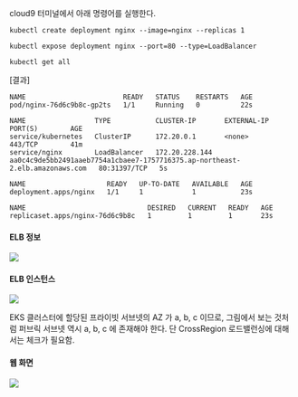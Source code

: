 
cloud9 터미널에서 아래 명령어를 실행한다. 
```
kubectl create deployment nginx --image=nginx --replicas 1

kubectl expose deployment nginx --port=80 --type=LoadBalancer

kubectl get all
```

[결과]
```
NAME                        READY   STATUS    RESTARTS   AGE
pod/nginx-76d6c9b8c-gp2ts   1/1     Running   0          22s

NAME                 TYPE           CLUSTER-IP       EXTERNAL-IP                                                                    PORT(S)        AGE
service/kubernetes   ClusterIP      172.20.0.1       <none>                                                                         443/TCP        41m
service/nginx        LoadBalancer   172.20.228.144   aa0c4c9de5bb2491aaeb7754a1cbaee7-1757716375.ap-northeast-2.elb.amazonaws.com   80:31397/TCP   5s

NAME                    READY   UP-TO-DATE   AVAILABLE   AGE
deployment.apps/nginx   1/1     1            1           23s

NAME                              DESIRED   CURRENT   READY   AGE
replicaset.apps/nginx-76d6c9b8c   1         1         1       23s
```

#### ELB 정보 ####
![](https://github.com/gnosia93/eks-on-aws/blob/main/images/nginx-1.png)

#### ELB 인스턴스 #### 
![](https://github.com/gnosia93/eks-on-aws/blob/main/images/nginx-2.png)

EKS 클러스터에 할당된 프라이빗 서브넷의 AZ 가 a, b, c 이므로, 그림에서 보는 것처럼 퍼브릭 서브넷 역시 a, b, c 에 존재해야 한다.
단 CrossRegion 로드밸런싱에 대해서는 체크가 필요함. 

#### 웹 화면 #### 
![](https://github.com/gnosia93/eks-on-aws/blob/main/images/nginx-3.png)



